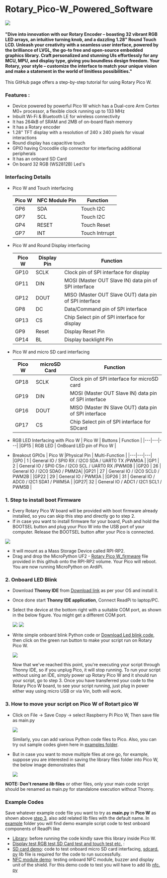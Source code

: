# Rotary_Pico-W_Powered_Software

<img src = "https://github.com/sbcshop/Rotary_Pico-W_Powered_Software/blob/main/images/pico.png">

#### "Dive into innovation with our Rotary Encoder – boasting 32 vibrant RGB LED arrays, an intuitive turning knob, and a dazzling 1.28" Round Touch LCD. Unleash your creativity with a seamless user interface, powered by the brilliance of LVGL, the go-to free and open-source embedded graphics library. Craft personalized and stunning UIs effortlessly for any MCU, MPU, and display type, giving you boundless design freedom. Your Rotary, your style – customize the interface to match your unique vision and make a statement in the world of limitless possibilities."

This GitHub page offers a step-by-step tutorial for using Rotary Pico W. 

### Features : 
- Device powered by powerful Pico W which has a Dual-core Arm Cortex M0+ processor, a flexible clock running up to 133 MHz
- Inbuilt Wi-Fi & Bluetooth LE for wireless connectivity
- It has 264kB of SRAM and 2MB of on-board flash memory
- It has a Rotary encoder
- 1.28" TFT display with a resolution of 240 x 240 pixels for visual interactions
- Round display has capacitive touch
- GPIO having Crocodile clip connector for interfacing additional peripherals 
- It has an onboard SD Card
- On board 32 RGB (WS2812B) Led's


### Interfacing Details
- Pico W and Touch interfacing
  
  | Pico W | NFC Module Pin | Function |
  |---|---|---|
  |GP6 | SDA | Touch I2C  |
  |GP7 | SCL  | Touch I2C  |
  |GP4 | RESET  | Touch Reset  |
  |GP7 | INT  | Touch Intrrupt  |

  
- Pico W and Round Display interfacing
  
  | Pico W | Display Pin | Function |
  |---|---|---|
  |GP10 | SCLK  | Clock pin of SPI interface for display|
  |GP11 | DIN   | MOSI (Master OUT Slave IN) data pin of SPI interface|
  |GP12 | DOUT   | MISO (Master OUT Slave OUT) data pin of SPI interface|
  |GP8  | DC    | Data/Command pin of SPI interface|
  |GP13 | CS    | Chip Select pin of SPI interface for display|
  |GP9  | Reset | Display Reset Pin |
  |GP14 | BL    | Display backlight Pin |
  
- Pico W and micro SD card interfacing

  | Pico W | microSD Card | Function |
  |---|---|---|
  |GP18 | SCLK |Clock pin of SPI interface for microSD card |
  |GP19 | DIN  | MOSI (Master OUT Slave IN) data pin of SPI interface|
  |GP16 | DOUT | MISO (Master IN Slave OUT) data pin of SPI interface|
  |GP17 | CS   | Chip Select pin of SPI interface for SDcard|

- RGB LED Interfacing with Pico W
  | Pico W | Buttons | Function |
  |---|---|---|
  |GP15 | RGB LED | OnBoard LED pin of Pico W  |
 
- Breakout GPIOs
  | Pico W |Physical Pin | Multi-Function |
  |---|---|---|
  |GP0 | 1  | General IO / SPI0 RX / I2C0 SDA / UART0 TX /PWM0A |
  |GP1 | 2 | General IO / SPI0 CSn / I2C0 SCL / UART0 RX /PWM0B |
  |GP20 | 26 | General IO / I2C0 SDA0 / PMM2A|
  |GP21 | 27 | General IO / I2C0 SCL0 / PWM2B |
  |GP22 | 29 | General IO / PWM3A |
  |GP26 | 31 | General IO / ADC0 / I2C1 SDA1 / PWM5A |
  |GP27| 32 | General IO / ADC1 / I2C1 SCL1 / PWM5B |



### 1. Step to install boot Firmware
   - Every Rotary Pico W board will be provided with boot firmware already installed, so you can skip this step and directly go to step 2.
   - If in case you want to install firmware for your board, Push and hold the BOOTSEL button and plug your Pico W into the USB port of your computer. Release the BOOTSEL button after your Pico is connected.
   <img src="https://github.com/sbcshop/ArdiPi_Software/blob/main/images/pico_bootmode.gif">
   
   - It will mount as a Mass Storage Device called RPI-RP2.
   - Drag and drop the MicroPython UF2 - [Rotary Pico W_firmware](https://github.com/sbcshop/Rotary_Pico-W_Powered_Software/blob/main/firmware.uf2) file provided in this github onto the RPI-RP2 volume. Your Pico will reboot. You are now running MicroPython on ArdiPi.

### 2. Onboard LED Blink 
   - Download **Thonny IDE** from [Download link](https://thonny.org/) as per your OS and install it.
   - Once done start **Thonny IDE application**, Connect ReadPi to laptop/PC.
   - Select the device at the bottom right with a suitable COM port, as shown in the below figure. You might get a different COM port.
     
      <img src= "https://github.com/sbcshop/EnkPi_2.9_Software/blob/main/images/img1.jpg" />
      <img src= "https://github.com/sbcshop/EnkPi_2.9_Software/blob/main/images/img2.jpg" />
      
   - Write simple onboard blink Python code or [Download Led blink code](https://github.com/sbcshop/Rotary_Pico-W_Powered_Software/blob/main/examples/onboard_ledBlink.py), then click on the green run button to make your script run on Rotary Pico W.
     
      <img src= "https://github.com/sbcshop/EnkPi_2.9_Software/blob/main/images/img3.jpg" />
     
     Now that we've reached this point, you're executing your script through Thonny IDE, so if you unplug Pico, it will stop running. To run your script without using an IDE, simply power up Rotary Pico W and it should run your script, go to step 3. Once you have transferred your code to the Rotary Pico W board, to see your script running, just plug in power either way using micro USB or via Vin, both will work.

### 3. How to move your script on Pico W of Rotart pico W
   - Click on File -> Save Copy -> select Raspberry Pi Pico W, Then save file as main.py
     
      <img src="https://github.com/sbcshop/3.2_Touchsy_Pico_W_Resistive_Software/blob/main/images/transfer_script_pico.gif" />
   
      Similarly, you can add various Python code files to Pico. Also, you can try out sample codes given here in [examples folder](https://github.com/sbcshop/Rotary_Pico-W_Powered_Software/tree/main/examples). 
   
   - But in case you want to move multiple files at one go, for example, suppose you are interested in saving the library files folder into Pico W, the below image demonstrates that
     
      <img src="https://github.com/sbcshop/3.2_Touchsy_Pico_W_Capacitive_Software/blob/main/images/multiple_file_transfer.gif" />
   
**NOTE: Don't rename _lib_ files** or other files, only your main code script should be renamed as main.py for standalone execution without Thonny.


### Example Codes
   Save whatever example code file you want to try as **main.py** in **Pico W** as shown above [step 3](https://github.com/sbcshop/Rotary_Pico-W_Powered_Software/tree/main?tab=readme-ov-file#3-how-to-move-your-script-on-pico-w-of-rotart-pico-w), also add related lib files with the default name.
   In [example](https://github.com/sbcshop/Rotary_Pico-W_Powered_Software/tree/main/examples) folder you will find demo example script code to test onboard components of ReadPi like 
   - [Library](https://github.com/sbcshop/Rotary_Pico-W_Powered_Software/tree/main/examples/library): before running the code kindly save this library inside Pico W.
   - [Display test,RGB test,SD Card test and touch test etc.](https://github.com/sbcshop/Rotary_Pico-W_Powered_Software/tree/main/examples/Demo%20Codes) :
   - [SD card demo](https://github.com/sbcshop/ReadPi_NFC_Software/blob/main/examples/Demo_sdcard.py): code to test onboard micro SD card interfacing, [sdcard. py](https://github.com/sbcshop/ReadPi_NFC_Software/blob/main/examples/sdcard.py) lib file is required for the code to run successfully.
   - [NFC module demo](https://github.com/sbcshop/ReadPi_NFC_Software/blob/main/examples/NFCmodule_demo.py): testing onboard NFC module, buzzer and display unit of the shield. For this demo code to test you will have to add lib [nfc. py](https://github.com/sbcshop/ReadPi_NFC_Software/blob/main/examples/nfc.py)
